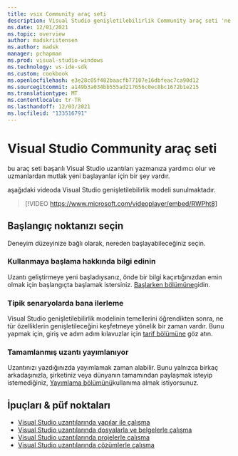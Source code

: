 ```yaml
---
title: vsıx Community araç seti
description: Visual Studio genişletilebilirlik Community araç seti 'ne hoş geldiniz
ms.date: 12/01/2021
ms.topic: overview
author: madskristensen
ms.author: madsk
manager: pchapman
ms.prod: visual-studio-windows
ms.technology: vs-ide-sdk
ms.custom: cookbook
ms.openlocfilehash: e3e28c05f482baacfb77107e16dbfeac7ca90d12
ms.sourcegitcommit: a149b3a034bb555ad217656c0ec8bc1672b1e215
ms.translationtype: MT
ms.contentlocale: tr-TR
ms.lasthandoff: 12/03/2021
ms.locfileid: "133516791"
---
```

# <a name="visual-studio-community-toolkit"></a>Visual Studio Community araç seti

bu araç seti başarılı Visual Studio uzantıları yazmanıza yardımcı olur ve uzmanlardan mutlak yeni başlayanlar için bir şey vardır.

aşağıdaki videoda Visual Studio genişletilebilirlik modeli sunulmaktadır.

> [!VIDEO https://www.microsoft.com/videoplayer/embed/RWPht8]

## <a name="pick-your-starting-point"></a>Başlangıç noktanızı seçin

Deneyim düzeyinize bağlı olarak, nereden başlayabileceğiniz seçin.

### <a name="learn-how-to-get-started"></a>Kullanmaya başlama hakkında bilgi edinin

Uzantı geliştirmeye yeni başladıysanız, önde bir bilgi kaçırtığınızdan emin olmak için başlangıçta başlamak istersiniz. [Başlarken bölümüne](get-started/get-started-guide.md)gidin.

### <a name="walk-me-through-typical-scenarios"></a>Tipik senaryolarda bana ilerleme

Visual Studio genişletilebilirlik modelinin temellerini öğrendikten sonra, ne tür özelliklerin genişletileceğini keşfetmeye yönelik bir zaman vardır. Bunu yapmak için, giriş ve adım adım kılavuzlar için [tarif bölümüne](recipes/custom-tool-windows.md) göz atın.

### <a name="publishing-the-finished-extension"></a>Tamamlanmış uzantı yayımlanıyor

Uzantınızı yazdığınızda yayımlamak zaman alabilir. Bunu yalnızca birkaç arkadaşınızla, şirketiniz veya dünyanın tamamından paylaşmak isteyip istemediğiniz, [Yayımlama bölümünü](publish/publish-guide.md)kullanıma almak istiyorsunuz.

## <a name="tips--tricks"></a>İpuçları & püf noktaları
* [Visual Studio uzantılarında yapılar ile çalışma](tips/build.md)
* [Visual Studio uzantılarında dosyalarla ve belgelerle çalışma](tips/files.md)
* [Visual Studio uzantılarında projelerle çalışma](tips/projects.md)
* [Visual Studio uzantılarında çözümlerle çalışma](tips/solutions.md)
